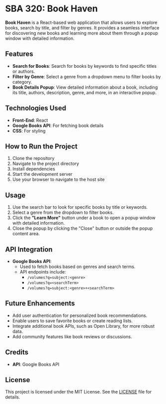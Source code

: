 # **SBA 320: Book Haven**

**Book Haven** is a React-based web application that allows users to explore books, search by title, and filter by genres. It provides a seamless interface for discovering new books and learning more about them through a popup window with detailed information.

## **Features**
- **Search for Books**: Search for books by keywords to find specific titles or authors.
- **Filter by Genre**: Select a genre from a dropdown menu to filter books by category.
- **Book Details Popup**: View detailed information about a book, including its title, authors, description, genre, and more, in an interactive popup.


## **Technologies Used**
- **Front-End**: React
- **Google Books API**: For fetching book details
- **CSS**: For styling


## **How to Run the Project**
1. Clone the repository
2. Navigate to the project directory
3. Install dependencies
4. Start the development server
5. Use your browser to navigate to the host site

## **Usage**
1. Use the search bar to look for specific books by title or keywords.
2. Select a genre from the dropdown to filter books.
3. Click the **"Learn More"** button under a book to open a popup window with detailed information.
4. Close the popup by clicking the "Close" button or outside the popup content area.

## **API Integration**
- **Google Books API**:
  - Used to fetch books based on genres and search terms.
  - API endpoints include:
    - `/volumes?q=subject:<genre>`
    - `/volumes?q=<searchTerm>`
    - `/volumes?q=subject:<genre>+<searchTerm>`

## **Future Enhancements**
- Add user authentication for personalized book recommendations.
- Enable users to save favorite books or create reading lists.
- Integrate additional book APIs, such as Open Library, for more robust data.
- Add community features like book reviews or discussions.


## **Credits**
- **API**: Google Books API

## **License**
This project is licensed under the MIT License. See the [LICENSE](LICENSE) file for details.


